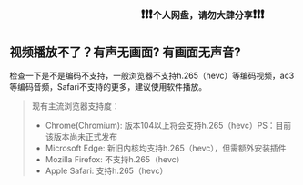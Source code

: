 ## 　　　　　　　　　　　❗️❗️❗️<font size=3>个人网盘，请勿大肆分享</font>❗️❗️❗️

## 视频播放不了？有声无画面? 有画面无声音?
检查一下是不是编码不支持，一般浏览器不支持h.265（hevc）等编码视频，ac3等编码音频，Safari不支持的更多，建议使用软件播放。

>   现有主流浏览器支持度：
>   
> - Chrome(Chromium): 版本104以上将会支持h.265（hevc）PS：目前该版本尚未正式发布
> - Microsoft Edge: 新旧内核均支持h.265（hevc），但需额外安装插件
> - Mozilla Firefox: 不支持h.265（hevc）
> - Apple Safari: 支持h.265（hevc）
